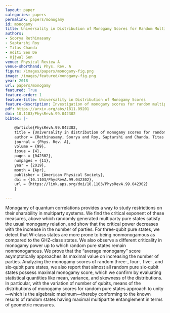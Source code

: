 ```yaml
---
layout: paper
categories: papers
permalink: papers/monogamy
id: monogamy
title: Universality in Distribution of Monogamy Scores for Random Multiqubit Pure States
authors: 
- Soorya Rethinasamy
- Saptarshi Roy
- Titas Chanda
- Aditi Sen De
- Ujjwal Sen
venue: Physical Review A
venue-shorthand: Phys. Rev. A
figure: /images/papers/monogamy-fig.png
image: /images/featured/monogamy-fig.png
year: 2018
url: papers/monogamy
featured: True
feature-order: 1
feature-title: Universality in Distribution of Monogamy Scores
feature-description: Investigation of monogamy scores for random multiparty pure states.
pdf: https://arxiv.org/abs/1811.09201
doi: 10.1103/PhysRevA.99.042302
bibtex: |-

    @article{PhysRevA.99.042302,
    title = {Universality in distribution of monogamy scores for random multiqubit pure states},
    author = {Rethinasamy, Soorya and Roy, Saptarshi and Chanda, Titas and Sen(De), Aditi and Sen, Ujjwal},
    journal = {Phys. Rev. A},
    volume = {99},
    issue = {4},
    pages = {042302},
    numpages = {11},
    year = {2019},
    month = {Apr},
    publisher = {American Physical Society},
    doi = {10.1103/PhysRevA.99.042302},
    url = {https://link.aps.org/doi/10.1103/PhysRevA.99.042302}
    }

---
```


Monogamy of quantum correlations provides a way to study restrictions on their sharability in multiparty systems. We find the critical exponent of these measures, above which randomly generated multiparty pure states satisfy the usual monogamy relation, and show that the critical power decreases with the increase in the number of parties. For three-qubit pure states, we detect that W-class states are more prone to being nonmonogamous as compared to the GHZ-class states. We also observe a different criticality in monogamy power up to which random pure states remain nonmonogamous. We prove that the “average monogamy” score asymptotically approaches its maximal value on increasing the number of parties. Analyzing the monogamy scores of random three-, four-, five-, and six-qubit pure states, we also report that almost all random pure six-qubit states possess maximal monogamy score, which we confirm by evaluating statistical quantities like mean, variance, and skewness of the distributions. In particular, with the variation of number of qubits, means of the distributions of monogamy scores for random pure states approach to unity—which is the algebraic maximum—thereby conforming to the known results of random states having maximal multipartite entanglement in terms of geometric measures.
